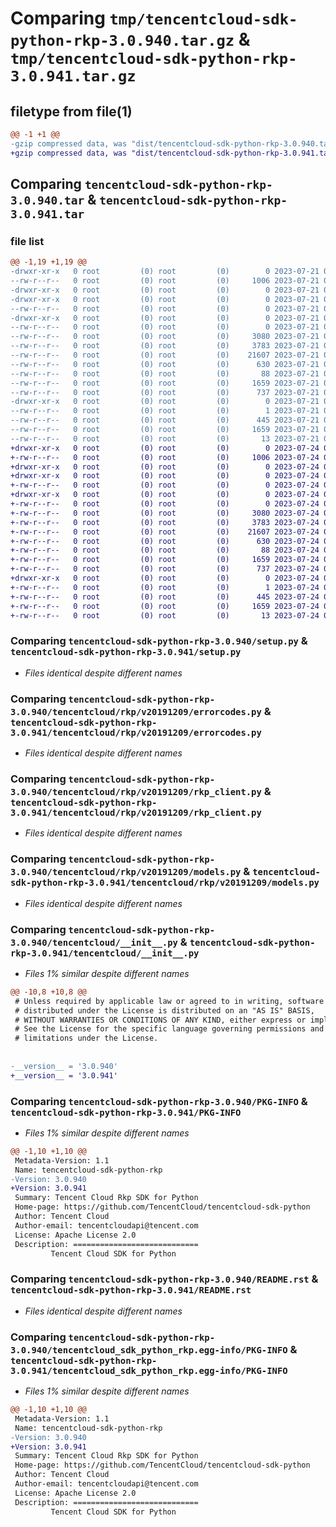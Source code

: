# Comparing `tmp/tencentcloud-sdk-python-rkp-3.0.940.tar.gz` & `tmp/tencentcloud-sdk-python-rkp-3.0.941.tar.gz`

## filetype from file(1)

```diff
@@ -1 +1 @@
-gzip compressed data, was "dist/tencentcloud-sdk-python-rkp-3.0.940.tar", last modified: Fri Jul 21 00:47:59 2023, max compression
+gzip compressed data, was "dist/tencentcloud-sdk-python-rkp-3.0.941.tar", last modified: Mon Jul 24 00:42:13 2023, max compression
```

## Comparing `tencentcloud-sdk-python-rkp-3.0.940.tar` & `tencentcloud-sdk-python-rkp-3.0.941.tar`

### file list

```diff
@@ -1,19 +1,19 @@
-drwxr-xr-x   0 root         (0) root         (0)        0 2023-07-21 00:47:59.000000 tencentcloud-sdk-python-rkp-3.0.940/
--rw-r--r--   0 root         (0) root         (0)     1006 2023-07-21 00:47:59.000000 tencentcloud-sdk-python-rkp-3.0.940/setup.py
-drwxr-xr-x   0 root         (0) root         (0)        0 2023-07-21 00:47:59.000000 tencentcloud-sdk-python-rkp-3.0.940/tencentcloud/
-drwxr-xr-x   0 root         (0) root         (0)        0 2023-07-21 00:47:59.000000 tencentcloud-sdk-python-rkp-3.0.940/tencentcloud/rkp/
--rw-r--r--   0 root         (0) root         (0)        0 2023-07-21 00:47:59.000000 tencentcloud-sdk-python-rkp-3.0.940/tencentcloud/rkp/__init__.py
-drwxr-xr-x   0 root         (0) root         (0)        0 2023-07-21 00:47:59.000000 tencentcloud-sdk-python-rkp-3.0.940/tencentcloud/rkp/v20191209/
--rw-r--r--   0 root         (0) root         (0)        0 2023-07-21 00:47:59.000000 tencentcloud-sdk-python-rkp-3.0.940/tencentcloud/rkp/v20191209/__init__.py
--rw-r--r--   0 root         (0) root         (0)     3080 2023-07-21 00:47:59.000000 tencentcloud-sdk-python-rkp-3.0.940/tencentcloud/rkp/v20191209/errorcodes.py
--rw-r--r--   0 root         (0) root         (0)     3783 2023-07-21 00:47:59.000000 tencentcloud-sdk-python-rkp-3.0.940/tencentcloud/rkp/v20191209/rkp_client.py
--rw-r--r--   0 root         (0) root         (0)    21607 2023-07-21 00:47:59.000000 tencentcloud-sdk-python-rkp-3.0.940/tencentcloud/rkp/v20191209/models.py
--rw-r--r--   0 root         (0) root         (0)      630 2023-07-21 00:47:59.000000 tencentcloud-sdk-python-rkp-3.0.940/tencentcloud/__init__.py
--rw-r--r--   0 root         (0) root         (0)       88 2023-07-21 00:47:59.000000 tencentcloud-sdk-python-rkp-3.0.940/setup.cfg
--rw-r--r--   0 root         (0) root         (0)     1659 2023-07-21 00:47:59.000000 tencentcloud-sdk-python-rkp-3.0.940/PKG-INFO
--rw-r--r--   0 root         (0) root         (0)      737 2023-07-21 00:47:59.000000 tencentcloud-sdk-python-rkp-3.0.940/README.rst
-drwxr-xr-x   0 root         (0) root         (0)        0 2023-07-21 00:47:59.000000 tencentcloud-sdk-python-rkp-3.0.940/tencentcloud_sdk_python_rkp.egg-info/
--rw-r--r--   0 root         (0) root         (0)        1 2023-07-21 00:47:59.000000 tencentcloud-sdk-python-rkp-3.0.940/tencentcloud_sdk_python_rkp.egg-info/dependency_links.txt
--rw-r--r--   0 root         (0) root         (0)      445 2023-07-21 00:47:59.000000 tencentcloud-sdk-python-rkp-3.0.940/tencentcloud_sdk_python_rkp.egg-info/SOURCES.txt
--rw-r--r--   0 root         (0) root         (0)     1659 2023-07-21 00:47:59.000000 tencentcloud-sdk-python-rkp-3.0.940/tencentcloud_sdk_python_rkp.egg-info/PKG-INFO
--rw-r--r--   0 root         (0) root         (0)       13 2023-07-21 00:47:59.000000 tencentcloud-sdk-python-rkp-3.0.940/tencentcloud_sdk_python_rkp.egg-info/top_level.txt
+drwxr-xr-x   0 root         (0) root         (0)        0 2023-07-24 00:42:13.000000 tencentcloud-sdk-python-rkp-3.0.941/
+-rw-r--r--   0 root         (0) root         (0)     1006 2023-07-24 00:42:13.000000 tencentcloud-sdk-python-rkp-3.0.941/setup.py
+drwxr-xr-x   0 root         (0) root         (0)        0 2023-07-24 00:42:13.000000 tencentcloud-sdk-python-rkp-3.0.941/tencentcloud/
+drwxr-xr-x   0 root         (0) root         (0)        0 2023-07-24 00:42:13.000000 tencentcloud-sdk-python-rkp-3.0.941/tencentcloud/rkp/
+-rw-r--r--   0 root         (0) root         (0)        0 2023-07-24 00:42:13.000000 tencentcloud-sdk-python-rkp-3.0.941/tencentcloud/rkp/__init__.py
+drwxr-xr-x   0 root         (0) root         (0)        0 2023-07-24 00:42:13.000000 tencentcloud-sdk-python-rkp-3.0.941/tencentcloud/rkp/v20191209/
+-rw-r--r--   0 root         (0) root         (0)        0 2023-07-24 00:42:13.000000 tencentcloud-sdk-python-rkp-3.0.941/tencentcloud/rkp/v20191209/__init__.py
+-rw-r--r--   0 root         (0) root         (0)     3080 2023-07-24 00:42:13.000000 tencentcloud-sdk-python-rkp-3.0.941/tencentcloud/rkp/v20191209/errorcodes.py
+-rw-r--r--   0 root         (0) root         (0)     3783 2023-07-24 00:42:13.000000 tencentcloud-sdk-python-rkp-3.0.941/tencentcloud/rkp/v20191209/rkp_client.py
+-rw-r--r--   0 root         (0) root         (0)    21607 2023-07-24 00:42:13.000000 tencentcloud-sdk-python-rkp-3.0.941/tencentcloud/rkp/v20191209/models.py
+-rw-r--r--   0 root         (0) root         (0)      630 2023-07-24 00:42:13.000000 tencentcloud-sdk-python-rkp-3.0.941/tencentcloud/__init__.py
+-rw-r--r--   0 root         (0) root         (0)       88 2023-07-24 00:42:13.000000 tencentcloud-sdk-python-rkp-3.0.941/setup.cfg
+-rw-r--r--   0 root         (0) root         (0)     1659 2023-07-24 00:42:13.000000 tencentcloud-sdk-python-rkp-3.0.941/PKG-INFO
+-rw-r--r--   0 root         (0) root         (0)      737 2023-07-24 00:42:13.000000 tencentcloud-sdk-python-rkp-3.0.941/README.rst
+drwxr-xr-x   0 root         (0) root         (0)        0 2023-07-24 00:42:13.000000 tencentcloud-sdk-python-rkp-3.0.941/tencentcloud_sdk_python_rkp.egg-info/
+-rw-r--r--   0 root         (0) root         (0)        1 2023-07-24 00:42:13.000000 tencentcloud-sdk-python-rkp-3.0.941/tencentcloud_sdk_python_rkp.egg-info/dependency_links.txt
+-rw-r--r--   0 root         (0) root         (0)      445 2023-07-24 00:42:13.000000 tencentcloud-sdk-python-rkp-3.0.941/tencentcloud_sdk_python_rkp.egg-info/SOURCES.txt
+-rw-r--r--   0 root         (0) root         (0)     1659 2023-07-24 00:42:13.000000 tencentcloud-sdk-python-rkp-3.0.941/tencentcloud_sdk_python_rkp.egg-info/PKG-INFO
+-rw-r--r--   0 root         (0) root         (0)       13 2023-07-24 00:42:13.000000 tencentcloud-sdk-python-rkp-3.0.941/tencentcloud_sdk_python_rkp.egg-info/top_level.txt
```

### Comparing `tencentcloud-sdk-python-rkp-3.0.940/setup.py` & `tencentcloud-sdk-python-rkp-3.0.941/setup.py`

 * *Files identical despite different names*

### Comparing `tencentcloud-sdk-python-rkp-3.0.940/tencentcloud/rkp/v20191209/errorcodes.py` & `tencentcloud-sdk-python-rkp-3.0.941/tencentcloud/rkp/v20191209/errorcodes.py`

 * *Files identical despite different names*

### Comparing `tencentcloud-sdk-python-rkp-3.0.940/tencentcloud/rkp/v20191209/rkp_client.py` & `tencentcloud-sdk-python-rkp-3.0.941/tencentcloud/rkp/v20191209/rkp_client.py`

 * *Files identical despite different names*

### Comparing `tencentcloud-sdk-python-rkp-3.0.940/tencentcloud/rkp/v20191209/models.py` & `tencentcloud-sdk-python-rkp-3.0.941/tencentcloud/rkp/v20191209/models.py`

 * *Files identical despite different names*

### Comparing `tencentcloud-sdk-python-rkp-3.0.940/tencentcloud/__init__.py` & `tencentcloud-sdk-python-rkp-3.0.941/tencentcloud/__init__.py`

 * *Files 1% similar despite different names*

```diff
@@ -10,8 +10,8 @@
 # Unless required by applicable law or agreed to in writing, software
 # distributed under the License is distributed on an "AS IS" BASIS,
 # WITHOUT WARRANTIES OR CONDITIONS OF ANY KIND, either express or implied.
 # See the License for the specific language governing permissions and
 # limitations under the License.
 
 
-__version__ = '3.0.940'
+__version__ = '3.0.941'
```

### Comparing `tencentcloud-sdk-python-rkp-3.0.940/PKG-INFO` & `tencentcloud-sdk-python-rkp-3.0.941/PKG-INFO`

 * *Files 1% similar despite different names*

```diff
@@ -1,10 +1,10 @@
 Metadata-Version: 1.1
 Name: tencentcloud-sdk-python-rkp
-Version: 3.0.940
+Version: 3.0.941
 Summary: Tencent Cloud Rkp SDK for Python
 Home-page: https://github.com/TencentCloud/tencentcloud-sdk-python
 Author: Tencent Cloud
 Author-email: tencentcloudapi@tencent.com
 License: Apache License 2.0
 Description: ============================
         Tencent Cloud SDK for Python
```

### Comparing `tencentcloud-sdk-python-rkp-3.0.940/README.rst` & `tencentcloud-sdk-python-rkp-3.0.941/README.rst`

 * *Files identical despite different names*

### Comparing `tencentcloud-sdk-python-rkp-3.0.940/tencentcloud_sdk_python_rkp.egg-info/PKG-INFO` & `tencentcloud-sdk-python-rkp-3.0.941/tencentcloud_sdk_python_rkp.egg-info/PKG-INFO`

 * *Files 1% similar despite different names*

```diff
@@ -1,10 +1,10 @@
 Metadata-Version: 1.1
 Name: tencentcloud-sdk-python-rkp
-Version: 3.0.940
+Version: 3.0.941
 Summary: Tencent Cloud Rkp SDK for Python
 Home-page: https://github.com/TencentCloud/tencentcloud-sdk-python
 Author: Tencent Cloud
 Author-email: tencentcloudapi@tencent.com
 License: Apache License 2.0
 Description: ============================
         Tencent Cloud SDK for Python
```

